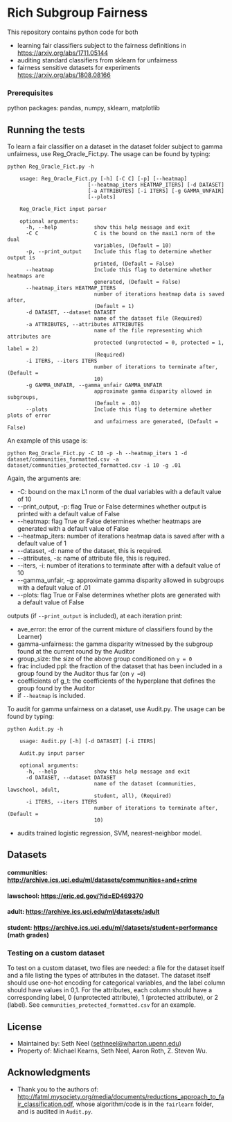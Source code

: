 # Rich Subgroup Fairness

This repository contains python code for both 
* learning fair classifiers subject to the fairness definitions in https://arxiv.org/abs/1711.05144
* auditing standard classifiers from sklearn for unfairness
* fairness sensitive datasets for experiments https://arxiv.org/abs/1808.08166

### Prerequisites

python packages: pandas, numpy, sklearn, matplotlib

## Running the tests

To learn a fair classifier on a dataset in the dataset folder subject to gamma unfairness, use Reg_Oracle_Fict.py.
The usage can be found by typing:

```
python Reg_Oracle_Fict.py -h

    usage: Reg_Oracle_Fict.py [-h] [-C C] [-p] [--heatmap]
                          [--heatmap_iters HEATMAP_ITERS] [-d DATASET]
                          [-a ATTRIBUTES] [-i ITERS] [-g GAMMA_UNFAIR]
                          [--plots]

    Reg_Oracle_Fict input parser
    
    optional arguments:
      -h, --help            show this help message and exit
      -C C                  C is the bound on the maxL1 norm of the dual
                            variables, (Default = 10)
      -p, --print_output    Include this flag to determine whether output is
                            printed, (Default = False)
      --heatmap             Include this flag to determine whether heatmaps are
                            generated, (Default = False)
      --heatmap_iters HEATMAP_ITERS
                            number of iterations heatmap data is saved after,
                            (Default = 1)
      -d DATASET, --dataset DATASET
                            name of the dataset file (Required)
      -a ATTRIBUTES, --attributes ATTRIBUTES
                            name of the file representing which attributes are
                            protected (unprotected = 0, protected = 1, label = 2)
                            (Required)
      -i ITERS, --iters ITERS
                            number of iterations to terminate after, (Default =
                            10)
      -g GAMMA_UNFAIR, --gamma_unfair GAMMA_UNFAIR
                            approximate gamma disparity allowed in subgroups,
                            (Default = .01)
      --plots               Include this flag to determine whether plots of error
                            and unfairness are generated, (Default = False)

```
An example of this usage is:
```
python Reg_Oracle_Fict.py -C 10 -p -h --heatmap_iters 1 -d dataset/communities_formatted.csv -a dataset/communities_protected_formatted.csv -i 10 -g .01
```
Again, the arguments are:
* -C: bound on the max L1 norm of the dual variables with a default value of 10
* --print_output, -p: flag True or False determines whether output is printed with a default value of False
* --heatmap: flag True or False determines whether heatmaps are generated with a default value of False
* --heatmap_iters:  number of iterations heatmap data is saved after with a default value of 1
* --dataset, -d: name of the dataset, this is required.
* --attributes, -a: name of attribute file, this is required.
* --iters, -i: number of iterations to terminate after with a default value of 10
* --gamma_unfair, -g: approximate gamma disparity allowed in subgroups with a default value of .01
* --plots: flag True or False determines whether plots are generated with a default value of False

outputs (if ```--print_output``` is included), at each iteration print:
* ave_error: the error of the current mixture of classifiers found by the Learner)
* gamma-unfairness: the gamma disparity witnessed by the subgroup found at the current round by the Auditor
* group_size: the size of the above group conditioned on `y = 0`
* frac included ppl: the fraction of the dataset that has been included in a group found by the Auditor thus far (on `y =0`)
* coefficients of g_t: the coefficients of the hyperplane that defines the group found by the Auditor
* if ```--heatmap``` is included.

To audit for gamma unfairness on a dataset, use Audit.py. The usage can be found by typing:
```
python Audit.py -h

    usage: Audit.py [-h] [-d DATASET] [-i ITERS]

    Audit.py input parser

    optional arguments:
      -h, --help            show this help message and exit
      -d DATASET, --dataset DATASET
                            name of the dataset (communities, lawschool, adult,
                            student, all), (Required)
      -i ITERS, --iters ITERS
                            number of iterations to terminate after, (Default =
                            10)
```

* audits trained logistic regression, SVM, nearest-neighbor model. 
## Datasets
#### communities: http://archive.ics.uci.edu/ml/datasets/communities+and+crime
#### lawschool: https://eric.ed.gov/?id=ED469370
#### adult: https://archive.ics.uci.edu/ml/datasets/adult
#### student: https://archive.ics.uci.edu/ml/datasets/student+performance (math grades)


### Testing on a custom dataset
To test on a custom dataset, two files are needed: a file for the dataset itself and a file listing the types of attributes
in the dataset. The dataset itself should use one-hot encoding for categorical variables, and the label column should have
values in 0,1. For the attributes, each column should have a corresponding label, 0 (unprotected attribute), 1 (protected attribute),
or 2 (label). See `communities_protected_formatted.csv` for an example.


## License
* Maintained by: Seth Neel (sethneel@wharton.upenn.edu)
* Property of: Michael Kearns, Seth Neel, Aaron Roth, Z. Steven Wu.

## Acknowledgments

* Thank you to the authors of: http://fatml.mysociety.org/media/documents/reductions_approach_to_fair_classification.pdf, whose algorithm/code is in the `fairlearn` folder, and is audited in `Audit.py`.
